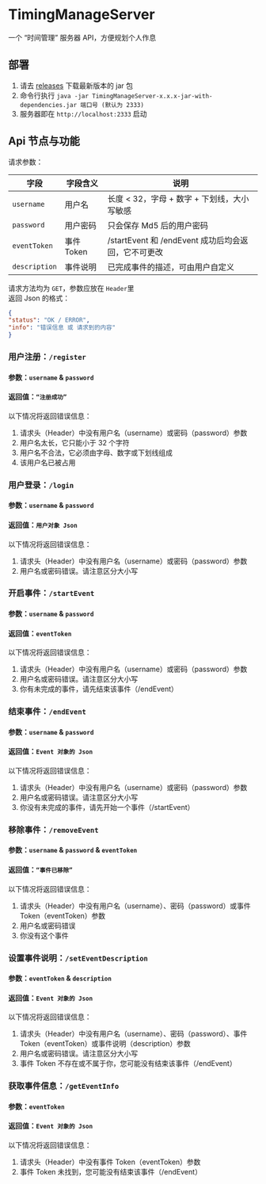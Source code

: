 # TimingManageServer
一个 “时间管理” 服务器 API，方便规划个人作息

## 部署
1. 请去 [releases](https://github.com/VergeDX/TimingManageServer/releases) 下载最新版本的 jar 包
2. 命令行执行 `java -jar TimingManageServer-x.x.x-jar-with-dependencies.jar 端口号 (默认为 2333)`
3. 服务器即在 `http://localhost:2333` 启动

## Api 节点与功能
请求参数：

|   字段   |   字段含义   |  说明  |
|  -------  |  -------  |  -------  |
|  `username`  |  用户名  |  长度 < 32，字母 + 数字 + 下划线，大小写敏感  |
|  `password`  |  用户密码  |  只会保存 Md5 后的用户密码  |
|  `eventToken`  |  事件 Token  |  /startEvent 和 /endEvent 成功后均会返回，它不可更改  |
|  `description`  |  事件说明  |  已完成事件的描述，可由用户自定义  |

请求方法均为 `GET`，参数应放在 `Header`里  
返回 Json 的格式：

`````Json
{
"status": "OK / ERROR",
"info": "错误信息 或 请求到的内容"
}
`````

### 用户注册：`/register`
#### 参数：`username` & `password`
#### 返回值：`“注册成功”`
以下情况将返回错误信息：
1. 请求头（Header）中没有用户名（username）或密码（password）参数  
2. 用户名太长，它只能小于 32 个字符  
3. 用户名不合法，它必须由字母、数字或下划线组成  
4. 该用户名已被占用

### 用户登录：`/login`
#### 参数：`username` & `password`
#### 返回值：`用户对象 Json`
以下情况将返回错误信息：
1. 请求头（Header）中没有用户名（username）或密码（password）参数
2. 用户名或密码错误。请注意区分大小写

### 开启事件：`/startEvent`
#### 参数：`username` & `password`
#### 返回值：`eventToken`
以下情况将返回错误信息：
1. 请求头（Header）中没有用户名（username）或密码（password）参数
2. 用户名或密码错误。请注意区分大小写
3. 你有未完成的事件，请先结束该事件（/endEvent）

### 结束事件：`/endEvent`
#### 参数：`username` & `password`
#### 返回值：`Event 对象的 Json`
以下情况将返回错误信息：
1. 请求头（Header）中没有用户名（username）或密码（password）参数
2. 用户名或密码错误。请注意区分大小写
3. 你没有未完成的事件，请先开始一个事件（/startEvent）

### 移除事件：`/removeEvent`
#### 参数：`username` & `password` & `eventToken`
#### 返回值：`“事件已移除”`
以下情况将返回错误信息：
1. 请求头（Header）中没有用户名（username）、密码（password）或事件 Token（eventToken）参数
2. 用户名或密码错误
3. 你没有这个事件

### 设置事件说明：`/setEventDescription`
#### 参数：`eventToken` & `description`
#### 返回值：`Event 对象的 Json`
以下情况将返回错误信息：
1. 请求头（Header）中没有用户名（username）、密码（password）、事件 Token（eventToken）或事件说明（description）参数
2. 用户名或密码错误。请注意区分大小写
3. 事件 Token 不存在或不属于你，您可能没有结束该事件（/endEvent）

### 获取事件信息：`/getEventInfo`
#### 参数：`eventToken`
#### 返回值：`Event 对象的 Json`
以下情况将返回错误信息：
1. 请求头（Header）中没有事件 Token（eventToken）参数
2. 事件 Token 未找到，您可能没有结束该事件（/endEvent）